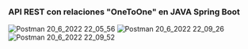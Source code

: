 ### API REST con relaciones "OneToOne" en JAVA Spring Boot


![Postman 20_6_2022 22_05_56](https://user-images.githubusercontent.com/88462536/174697426-42d1bcb0-1107-4b06-bf3e-1887acba5076.png)
![Postman 20_6_2022 22_09_26](https://user-images.githubusercontent.com/88462536/174697435-726e112f-5518-4656-a0d7-d7da4e9cf3dc.png)
![Postman 20_6_2022 22_09_52](https://user-images.githubusercontent.com/88462536/174697449-52827f02-67f8-449f-8401-7ba3aff25607.png)
